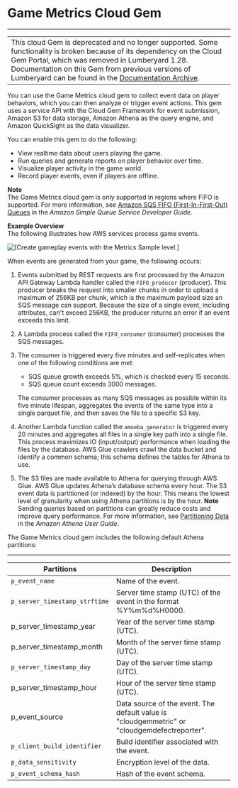 # Game Metrics Cloud Gem<a name="cloud-canvas-metrics-gem"></a>


****  

|  | 
| --- |
|  This cloud Gem is deprecated and no longer supported\. Some functionality is broken because of its dependency on the Cloud Gem Portal, which was removed in Lumberyard 1\.28\. Documentation on this Gem from previous versions of Lumberyard can be found in the [Documentation Archive](https://docs.aws.amazon.com/lumberyard/latest/userguide/lumberyard-documentation-archive.html)\.  | 

You can use the Game Metrics cloud gem to collect event data on player behaviors, which you can then analyze or trigger event actions\. This gem uses a service API with the Cloud Gem Framework for event submission, Amazon S3 for data storage, Amazon Athena as the query engine, and Amazon QuickSight as the data visualizer\.

You can enable this gem to do the following:
+ View realtime data about users playing the game\.
+ Run queries and generate reports on player behavior over time\.
+ Visualize player activity in the game world\.
+ Record player events, even if players are offline\.

**Note**  
The Game Metrics cloud gem is only supported in regions where FIFO is supported\. For more information, see [Amazon SQS FIFO \(First\-In\-First\-Out\) Queues](https://docs.aws.amazon.com/AWSSimpleQueueService/latest/SQSDeveloperGuide/FIFO-queues.html.html) in the *Amazon Simple Queue Service Developer Guide*\.

**Example Overview**  
The following illustrates how AWS services process game events\.  

![\[Create gameplay events with the Metrics Sample level.\]](http://docs.aws.amazon.com/lumberyard/latest/userguide/images/cloud_canvas/cloud-gem-metrics-work-flow-with-aws-services-example.png)

When events are generated from your game, the following occurs:

1. Events submitted by REST requests are first processed by the Amazon API Gateway Lambda handler called the `FIFO_producer` \(producer\)\. This producer breaks the request into smaller chunks in order to upload a maximum of 256KB per chunk, which is the maximum payload size an SQS message can support\. Because the size of a single event, including attributes, can't exceed 256KB, the producer returns an error if an event exceeds this limit\.

1.  A Lambda process called the `FIFO_consumer` \(consumer\) processes the SQS messages\. 

1. The consumer is triggered every five minutes and self\-replicates when one of the following conditions are met:
   + SQS queue growth exceeds 5%, which is checked every 15 seconds\. 
   + SQS queue count exceeds 3000 messages\.

   The consumer processes as many SQS messages as possible within its five minute lifespan, aggregates the events of the same type into a single parquet file, and then saves the file to a specific S3 key\. 

1. Another Lambda function called the `amoeba_generator` is triggered every 20 minutes and aggregates all files in a single key path into a single file\. This process maximizes IO \(input/output\) performance when loading the files by the database\. AWS Glue crawlers crawl the data bucket and identify a common schema; this schema defines the tables for Athena to use\.

1. The S3 files are made available to Athena for querying through AWS Glue\. AWS Glue updates Athena’s database schema every hour\. The S3 event data is partitioned \(or indexed\) by the hour\. This means the lowest level of granularity when using Athena partitions is by the hour\.
**Note**  
Sending queries based on partitions can greatly reduce costs and improve query performance\. For more information, see [Partitioning Data](https://docs.aws.amazon.com/athena/latest/ug/partitions.html) in the *Amazon Athena User Guide*\.

The Game Metrics cloud gem includes the following default Athena partitions:


****  

| Partitions | Description | 
| --- | --- | 
|  `p_event_name`  | Name of the event\. | 
|  `p_server_timestamp_strftime `  | Server time stamp \(UTC\) of the event in the format %Y%m%d%H0000\. | 
| p\_server\_timestamp\_year |  Year of the server time stamp \(UTC\)\.  | 
| p\_server\_timestamp\_month |  Month of the server time stamp \(UTC\)\.  | 
|  `p_server_timestamp_day`  |  Day of the server time stamp \(UTC\)\.  | 
| p\_server\_timestamp\_hour  |  Hour of the server time stamp \(UTC\)\.  | 
| p\_event\_source | Data source of the event\. The default value is "cloudgemmetric" or "cloudgemdefectreporter"\. | 
|  `p_client_build_identifier`  |  Build identifier associated with the event\.  | 
|  `p_data_sensitivity`  |  Encryption level of the data\.  | 
|  `p_event_schema_hash`  |  Hash of the event schema\.  | 